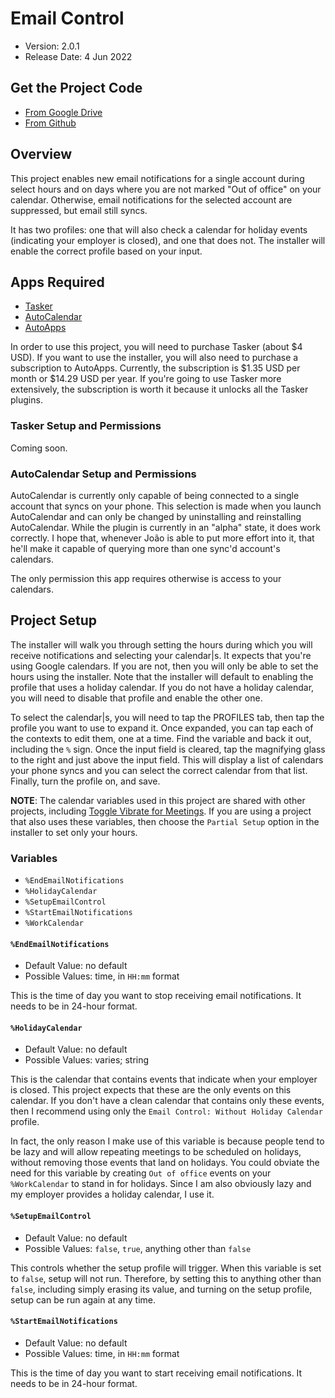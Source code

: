 # Email Control

  * Version: 2.0.1
  * Release Date: 4 Jun 2022

## Get the Project Code

  * [From Google Drive](https://drive.google.com/drive/folders/1DNNhbqcVKCN2WuldYhv27PoN5DeELkTm?usp=sharing)
  * [From Github](Email_Control.prj.xml)

## Overview

This project enables new email notifications for a single account during select hours and on days where you are not marked "Out of office" on your calendar. Otherwise, email notifications for the selected account are suppressed, but email still syncs.

It has two profiles: one that will also check a calendar for holiday events (indicating your employer is closed), and one that does not. The installer will enable the correct profile based on your input.

## Apps Required

  * [Tasker]()
  * [AutoCalendar]()
  * [AutoApps]()

In order to use this project, you will need to purchase Tasker (about $4 USD). If you want to use the installer, you will also need to purchase a subscription to AutoApps. Currently, the subscription is $1.35 USD per month or $14.29 USD per year. If you're going to use Tasker more extensively, the subscription is worth it because it unlocks all the Tasker plugins.

### Tasker Setup and Permissions

Coming soon.

### AutoCalendar Setup and Permissions

AutoCalendar is currently only capable of being connected to a single account that syncs on your phone. This selection is made when you launch AutoCalendar and can only be changed by uninstalling and reinstalling AutoCalendar. While the plugin is currently in an "alpha" state, it does work correctly. I hope that, whenever João is able to put more effort into it, that he'll make it capable of querying more than one sync'd account's calendars.

The only permission this app requires otherwise is access to your calendars.

## Project Setup

The installer will walk you through setting the hours during which you will receive notifications and selecting your calendar|s. It expects that you're using Google calendars. If you are not, then you will only be able to set the hours using the installer. Note that the installer will default to enabling the profile that uses a holiday calendar. If you do not have a holiday calendar, you will need to disable that profile and enable the other one.

To select the calendar|s, you will need to tap the PROFILES tab, then tap the profile you want to use to expand it. Once expanded, you can tap each of the contexts to edit them, one at a time. Find the variable and back it out, including the `%` sign. Once the input field is cleared, tap the magnifying glass to the right and just above the input field. This will display a list of calendars your phone syncs and you can select the correct calendar from that list. Finally, turn the profile on, and save.

**NOTE**: The calendar variables used in this project are shared with other projects, including [Toggle Vibrate for Meetings](https://github.com/c-d-smith/android-automation/tree/main/projects/toggle-vibrate-for-meetings). If you are using a project that also uses these variables, then choose the `Partial Setup` option in the installer to set only your hours.

### Variables

  * `%EndEmailNotifications`
  * `%HolidayCalendar`
  * `%SetupEmailControl`
  * `%StartEmailNotifications`
  * `%WorkCalendar`

#### `%EndEmailNotifications`

  * Default Value: no default
  * Possible Values: time, in `HH:mm` format

This is the time of day you want to stop receiving email notifications. It needs to be in 24-hour format.

#### `%HolidayCalendar`

  * Default Value: no default
  * Possible Values: varies; string

This is the calendar that contains events that indicate when your employer is closed. This project expects that these are the only events on this calendar. If you don't have a clean calendar that contains only these events, then I recommend using only the `Email Control: Without Holiday Calendar` profile.

In fact, the only reason I make use of this variable is because people tend to be lazy and will allow repeating meetings to be scheduled on holidays, without removing those events that land on holidays. You could obviate the need for this variable by creating `Out of office` events on your `%WorkCalendar` to stand in for holidays. Since I am also obviously lazy and my employer provides a holiday calendar, I use it.

#### `%SetupEmailControl`

  * Default Value: no default
  * Possible Values: `false`, `true`, anything other than `false`

This controls whether the setup profile will trigger. When this variable is set to `false`, setup will not run. Therefore, by setting this to anything other than `false`, including simply erasing its value, and turning on the setup profile, setup can be run again at any time.

#### `%StartEmailNotifications`

  * Default Value: no default
  * Possible Values: time, in `HH:mm` format

This is the time of day you want to start receiving email notifications. It needs to be in 24-hour format.
